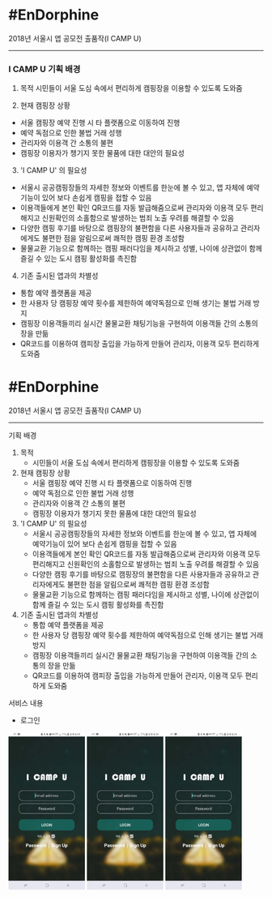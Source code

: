 # #EnDorphine
2018년 서울시 앱 공모전 출품작(I CAMP U)
<hr>

### I CAMP U 기획 배경
1. 목적 
  시민들이 서울 도심 속에서 편리하게 캠핑장을 이용할 수 있도록 도와줌
  
2. 현재 캠핑장 상황
  - 서울 캠핑장 예약 진행 시 타 플랫폼으로 이동하여 진행
  - 예약 독점으로 인한 불법 거래 성행
  - 관리자와 이용객 간 소통의 불편
  - 캠핑장 이용자가 챙기지 못한 물품에 대한 대안의 필요성
  
3. 'I CAMP U' 의 필요성
  - 서울시 공공캠핑장들의 자세한 정보와 이벤트를 한눈에 볼 수 있고, 앱 자체에 예약기능이 있어 보다 손쉽게 캠핑을 접할 수 있음
  - 이용객들에게 본인 확인 QR코드를 자동 발급해줌으로써 관리자와 이용객 모두 편리해지고 신원확인의 소홀함으로 발생하는 범죄 노출 우려를 해결할 수 있음
  - 다양한 캠핑 후기를 바탕으로 캠핑장의 불편함을 다른 사용자들과 공유하고 관리자에게도 불편한 점을 알림으로써 쾌적한 캠핑 환경 조성함
  - 물물교환 기능으로 함께하는 캠핑 패러다임을 제시하고 성별, 나이에 상관없이 함께 즐길 수 있는 도시 캠핑 활성화를 촉진함

4. 기존 출시된 앱과의 차별성
  - 통합 예약 플랫폼을 제공
  - 한 사용자 당 캠핑장 예약 횟수를 제한하여 예약독점으로 인해 생기는 불법 거래 방지
  - 캠핑장 이용객들끼리 실시간 물물교환 채팅기능을 구현하여 이용객들 간의 소통의 장을 만듦
  - QR코드를 이용하여 캠피장 출입을 가능하게 만들어 관리자, 이용객 모두 편리하게 도와줌 
  
# #EnDorphine

2018년 서울시 앱 공모전 출품작(I CAMP U)

<hr>

기획 배경

1. 목적 
   - 시민들이 서울 도심 속에서 편리하게 캠핑장을 이용할 수 있도록 도와줌
2. 현재 캠핑장 상황
   - 서울 캠핑장 예약 진행 시 타 플랫폼으로 이동하여 진행
   - 예약 독점으로 인한 불법 거래 성행
   - 관리자와 이용객 간 소통의 불편
   - 캠핑장 이용자가 챙기지 못한 물품에 대한 대안의 필요성
3. 'I CAMP U' 의 필요성
   - 서울시 공공캠핑장들의 자세한 정보와 이벤트를 한눈에 볼 수 있고, 앱 자체에 예약기능이 있어 보다 손쉽게 캠핑을 접할 수 있음
   - 이용객들에게 본인 확인 QR코드를 자동 발급해줌으로써 관리자와 이용객 모두 편리해지고 신원확인의 소홀함으로 발생하는 범죄 노출 우려를 해결할 수 있음
   - 다양한 캠핑 후기를 바탕으로 캠핑장의 불편함을 다른 사용자들과 공유하고 관리자에게도 불편한 점을 알림으로써 쾌적한 캠핑 환경 조성함
   - 물물교환 기능으로 함께하는 캠핑 패러다임을 제시하고 성별, 나이에 상관없이 함께 즐길 수 있는 도시 캠핑 활성화를 촉진함
4. 기존 출시된 앱과의 차별성
   - 통합 예약 플랫폼을 제공
   - 한 사용자 당 캠핑장 예약 횟수를 제한하여 예약독점으로 인해 생기는 불법 거래 방지
   - 캠핑장 이용객들끼리 실시간 물물교환 채팅기능을 구현하여 이용객들 간의 소통의 장을 만듦
   - QR코드를 이용하여 캠피장 출입을 가능하게 만들어 관리자, 이용객 모두 편리하게 도와줌 



서비스 내용

- 로그인
<div>
  <img src="./image/login.jpg" width="30%" >
  <img src="./image/login.jpg" width="30%" >
  <img src="./image/login.jpg" width="30%" >
</div>

